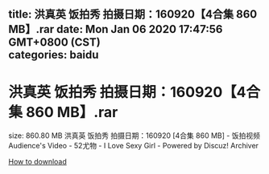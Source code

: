 
title: 洪真英 饭拍秀 拍摄日期：160920【4合集 860 MB】.rar
date: Mon Jan 06 2020 17:47:56 GMT+0800 (CST)    
categories: baidu
---

# 洪真英 饭拍秀 拍摄日期：160920【4合集 860 MB】.rar
size: 860.80 MB
 洪真英 饭拍秀 拍摄日期：160920 [4合集 860 MB] - 饭拍视频 Audience's Video - 52尤物 - I Love Sexy Girl - Powered by Discuz! Archiver
 

[How to download](https://bpcam.bemobtrk.com/go/2ceec3aa-1ca2-46d6-b9ff-aaa5c184517c?jno=54)